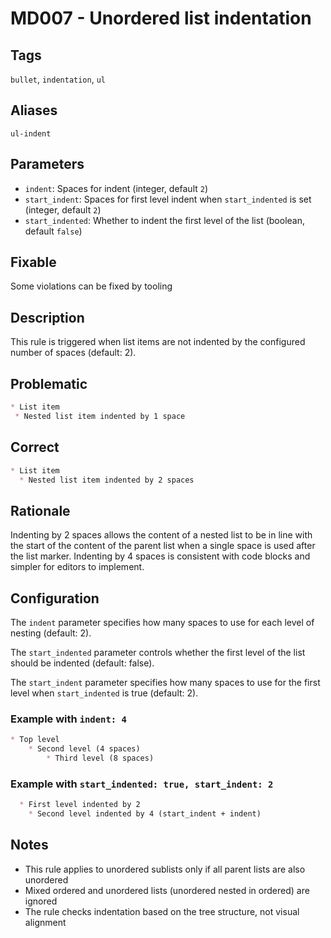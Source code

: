 # MD007 - Unordered list indentation

## Tags

`bullet`, `indentation`, `ul`

## Aliases

`ul-indent`

## Parameters

- `indent`: Spaces for indent (integer, default `2`)
- `start_indent`: Spaces for first level indent when `start_indented` is set (integer, default `2`)
- `start_indented`: Whether to indent the first level of the list (boolean, default `false`)

## Fixable

Some violations can be fixed by tooling

## Description

This rule is triggered when list items are not indented by the configured number of spaces (default: 2).

## Problematic

```markdown
* List item
 * Nested list item indented by 1 space
```

## Correct

```markdown
* List item
  * Nested list item indented by 2 spaces
```

## Rationale

Indenting by 2 spaces allows the content of a nested list to be in line with the start of the content of the parent list when a single space is used after the list marker. Indenting by 4 spaces is consistent with code blocks and simpler for editors to implement.

## Configuration

The `indent` parameter specifies how many spaces to use for each level of nesting (default: 2).

The `start_indented` parameter controls whether the first level of the list should be indented (default: false).

The `start_indent` parameter specifies how many spaces to use for the first level when `start_indented` is true (default: 2).

### Example with `indent: 4`

```markdown
* Top level
    * Second level (4 spaces)
        * Third level (8 spaces)
```

### Example with `start_indented: true, start_indent: 2`

```markdown
  * First level indented by 2
    * Second level indented by 4 (start_indent + indent)
```

## Notes

- This rule applies to unordered sublists only if all parent lists are also unordered
- Mixed ordered and unordered lists (unordered nested in ordered) are ignored
- The rule checks indentation based on the tree structure, not visual alignment